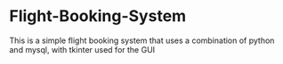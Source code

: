 # Flight-Booking-System
This is a simple flight booking system that uses a combination of python and mysql, with tkinter used for the GUI
